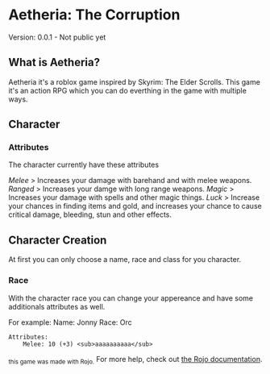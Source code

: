 # Aetheria: The Corruption
Version: 0.0.1 - Not public yet


## What is Aetheria?
Aetheria it's a roblox game inspired by Skyrim: The Elder Scrolls. This game it's an action RPG which you can do everthing in the game with multiple ways.

## Character

### Attributes
The character currently have these attributes

*Melee* > Increases your damage with barehand and with melee weapons.
*Ranged* > Increases your damge with long range weapons.
*Magic* > Increases your damage with spells and other magic things.
*Luck* > Increase your chances in finding items and gold, and increases your chance to cause critical damage, bleeding, stun and other effects.


## Character Creation
At first you can only choose a name, race and class for you character.

### Race
With the character race you can change your appereance and have some additionals attributes as well.

For example:
    Name: Jonny
    Race: Orc

    Attributes:
        Melee: 10 (+3) <sub>aaaaaaaaaa</sub>

<sub>this game was made with Rojo.</sub>
For more help, check out [the Rojo documentation](https://rojo.space/docs).